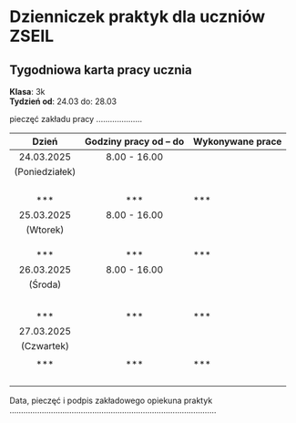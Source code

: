 # Dzienniczek praktyk dla uczniów ZSEIL 


## Tygodniowa karta pracy ucznia
**Klasa**: 3k  
**Tydzień od**: 24.03 do: 28.03

pieczęć zakładu pracy
....................
                  



| Dzień        | Godziny pracy od – do | Wykonywane prace                                   |
| :-------------: | :----------------------: |------------------------------------------------------|
| 24.03.2025  |    8.00 - 16.00      |                                                              |
|(Poniedziałek)|                     |                                                              |
|             |                      |            |
|             |                      |                     |
|             |                      |     |
|             |                      |  |
|***          |***                   | ***                                              |
| 25.03.2025  | 8.00 - 16.00         |  |
| (Wtorek)    |                      |                           |
|             |                      |         |
|             |                      |                       |
|             |                      |             |
|***          |***                   |***                                               |
| 26.03.2025  |  8.00 - 16.00        |                               |
| (Środa)     |                      |              |
|             |                      | |
|             |                      |  |
|             |                      |     |
|             |                      |    |
|             |                      |  |
|***          |***                   |***                                                               |
| 27.03.2025  |                      |  |
| (Czwartek)  |                      |  |
|             |                      |                          |
| ***         | ***                  | ***                                                           |
|             |                      |                                                               |
|             |                      |                                                               |
|             |                      |                                                               |
|             |                      |                                                               |


 

 
 




Data, pieczęć i podpis zakładowego opiekuna praktyk 
……………………………………………………………………………… 
